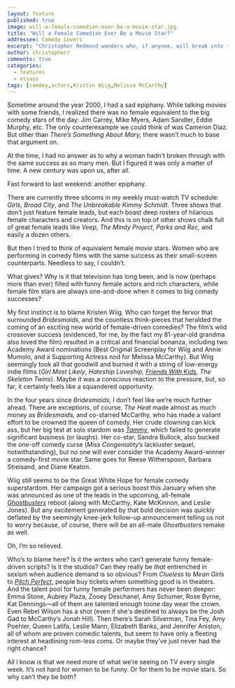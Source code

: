 ```yaml
---
layout: feature
published: true
image: will-a-female-comedian-ever-be-a-movie-star.jpg
title: "Will a Female Comedian Ever Be a Movie Star?"
addressee: Comedy Lovers
excerpt: "Christopher Redmond wonders who, if anyone, will break into the boys club of comedy movie stardom."
author: christopherr
comments: true
categories:
  - features
  - essays
tags: [comdey,actors,Kristin Wiig,Melissa McCarthy]
---
```


Sometime around the year 2000, I had a sad epiphany. While talking movies with some friends, I realized there was no female equivalent to the big comedy stars of the day: Jim Carrey, Mike Myers, Adam Sandler, Eddie Murphy, etc. The only counterexample we could think of was Cameron Diaz. But other than _There’s Something About Mary,_ there wasn’t much to base that argument on.

At the time, I had no answer as to why a woman hadn’t broken through with the same success as so many men. But I figured it was only a matter of time. A new century was upon us, after all.

Fast forward to last weekend: another epiphany. 

There are currently three sitcoms  in my weekly must-watch TV schedule: _Girls_, _Broad City_, and _The Unbreakable Kimmy Schmidt_. Three shows that don’t just feature female leads, but each boast deep rosters of hilarious female characters and creators. And this is on top of other shows chalk full of great female leads like _Veep_, _The Mindy Project_, _Parks and Rec,_ and easily a dozen others.  

But then I tried to think of equivalent female _movie_ stars. Women who are performing in comedy films with the same success as their small-screen counterparts. Needless to say, I couldn’t.

What gives? Why is it that television has long been, and is now (perhaps more than ever) filled with funny female actors and rich characters, while female film stars are always one-and-done when it comes to big comedy successes? 

My first instinct is to blame Kristen Wiig. Who can forget the fervor that surrounded _Bridesmaids_, and the countless think-pieces that heralded the coming of an exciting new world of female-driven comedies? The film’s wild crossover success (evidenced, for me, by the fact my 81-year-old grandma also loved the film) resulted in a critical and financial bonanza, including two Academy Award nominations (Best Original Screenplay for Wiig and Annie Mumolo, and a Supporting Actress nod for Melissa McCarthy). But Wiig seemingly took all that goodwill and burned it with a string of low-energy indie films (_Girl Most Likely_, _Hateship Loveship,_ [_Friends With Kids_](http://www.dearcastandcrew.com/content/2012/3/30/friends-with-kids.html)_, The Skeleton Twins_). Maybe it was a conscious reaction to the pressure, but, so far, it certainly feels like a squandered opportunity. 

In the four years since _Bridesmaids_, I don’t feel like we’re much further ahead. There are exceptions, of course. _The Heat_ made almost as much money as _Bridesmaids,_ and co-starred McCarthy, who has made a valiant effort to be crowned the queen of comedy. Her crude clowning can kick ass, but her big test at solo stardom was [_Tammy_](http://www.dearcastandcrew.com/content/2014/7/24/tammy.html), which failed to generate significant business (or laughs). Her co-star, Sandra Bullock, also bucked the one-off comedy curse (_Miss Congeniality_’s lackluster sequel, notwithstanding), but no one will ever consider the Academy Award-winner a comedy-first movie star. Same goes for Reese Witherspoon, Barbara Streisand, and Diane Keaton.  

Wiig still seems to be the Great White Hope for female comedy superstardom. Her campaign got a serious boost this January when she was announced as one of the leads in the upcoming, all-female [_Ghostbusters_](http://www.dearcastandcrew.com/content/2014/8/22/ghosts-of-ghostbusters.html) reboot (along with McCarthy, Kate McKinnon, and Leslie Jones). But any excitement generated by that bold decision was quickly deflated by the seemingly knee-jerk follow-up announcement telling us not to worry because, of course, there will  be an all-male _Ghostbusters_ remake as well. 

Oh, I’m so relieved. 

Who’s to blame here? Is it the writers who can’t generate funny female-driven scripts? Is it the studios? Can they really be _that_ entrenched in sexism when audience demand is so obvious? From _Clueless_ to _Mean Girls_ to [_Pitch Perfect_](http://www.dearcastandcrew.com/content/2012/10/3/pitch-perfect.html), people buy tickets when something good is in theaters. And the talent pool for funny female performers has never been deeper: Emma Stone, Aubrey Plaza, Zooey Deschanel, Amy Schumer, Rose Byrne, Kat Dennings—all of them are talented enough toone day wear the crown. Even Rebel Wilson has a shot (even if she's destined to always be the Josh Gad to McCarthy’s Jonah Hill). Then there’s Sarah Silverman, Tina Fey, Amy Poehler, Queen Latifa, Leslie Mann, Elizabeth Banks, and Jennifer Aniston, all of whom are proven comedic talents, but seem to have only a fleeting interest at headlining rom-less coms. Or maybe they’ve just never had the right chance?

All I know is that we need more of what we’re seeing on TV every single week. It’s not hard for women to be funny. Or for them to be movie stars. So why can’t they be both?